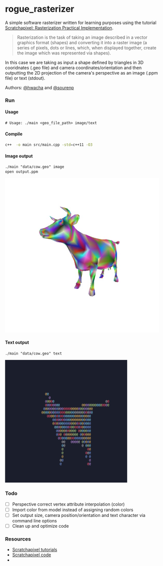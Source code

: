 # rogue_rasterizer

A simple software rasterizer written for learning purposes using the tutorial [Scratchapixel: Rasterization Practical Implementation](https://www.scratchapixel.com/lessons/3d-basic-rendering/rasterization-practical-implementation).

> Rasterization is the task of taking an image described in a vector graphics format (shapes) and converting it into a raster image (a series of pixels, dots or lines, which, when displayed together, create the image which was represented via shapes).

In this case we are taking as input a shape defined by triangles in 3D cooridnates (.geo file) and camera coordinates/orientation and then outputting the 2D projection of the camera's perspective as an image (.ppm file) or text (stdout).

Authors: [@hwacha](https://github.com/hwacha) and [@sourenp](https://github.com/Sourenp)

### Run

#### Usage
```
# Usage: ./main <geo_file_path> image/text
```

#### Compile
```bash
c++  -o main src/main.cpp -std=c++11 -O3 
```

#### Image output
```
./main "data/cow.geo" image
open output.ppm
```

![cow output](images/cow.jpg)


#### Text output
```
./main "data/cow.geo" text
```

![cow output](images/cow_text.gif)


### Todo

- [ ] Perspective correct vertex attribute interpolation (color)
- [ ] Import color from model instead of assigning random colors
- [ ] Set output size, camera position/orientation and text character via command line options
- [ ] Clean up and optimize code

### Resources

- [Scratchapixel tutorials](https://www.scratchapixel.com/)
- [Scratchapixel code](https://github.com/pgliaskovitis/scratch-a-pixel)
- 
